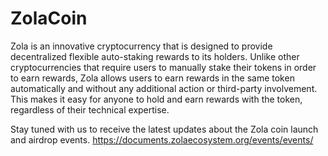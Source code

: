 # ZolaCoin
Zola is an innovative cryptocurrency that is designed to provide decentralized flexible auto-staking rewards to its holders. Unlike other cryptocurrencies that require users to manually stake their tokens in order to earn rewards, Zola allows users to earn rewards in the same token automatically and without any additional action or third-party involvement. This makes it easy for anyone to hold and earn rewards with the token, regardless of their technical expertise.

Stay tuned with us to receive the latest updates about the Zola coin launch and airdrop events. https://documents.zolaecosystem.org/events/events/
